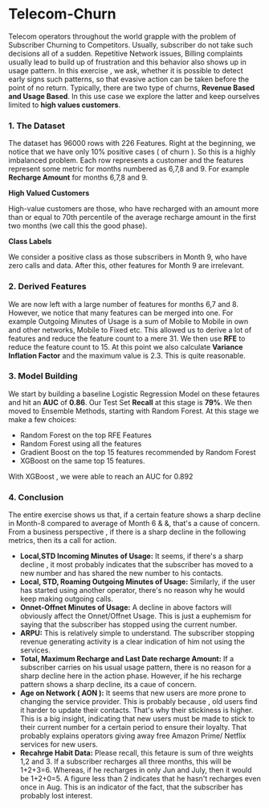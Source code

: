 # Telecom-Churn

Telecom operators throughout the world grapple with the problem of Subscriber Churning to Competitors. Usually, subscriber do not take such
decisions all of a sudden. Repetitive Network issues, Billing complaints usually lead to build up of frustration and this behavior also shows
up in usage pattern. In this exercise , we ask, whether it is possible to detect early signs such patterns, so that evasive action can be 
taken before the point of no return. Typically, there are two type of churns, __Revenue Based and Usage Based__. In this use case we explore
the latter and keep ourselves limited to __high values customers__.

### 1. The Dataset

The dataset has 96000 rows with 226 Features. Right at the beginning, we notice that we have only 10% positive cases ( of churn ). So this
is a highly imbalanced problem. 
Each row represents a customer and the features represent some metric for months numbered as 6,7,8 and 9. For example __Recharge Amount__ for months
6,7,8 and 9.

__High Valued Customers__

High-value customers are those, who have recharged with an amount more than or equal to 70th percentile of the average recharge amount
in the first two months (we call this the good phase).

__Class Labels__

We consider a positive class as those subscribers in Month 9, who have zero calls and data. After this, other features for Month 9 are 
irrelevant.

### 2. Derived Features

We are now left with a large number of features for months 6,7 and 8. However, we notice that many features can be merged into one.
For example Outgoing Minutes of Usage is a sum of Mobile to Mobile in own and other networks, Mobile to Fixed etc. This allowed us to derive a 
lot of features and reduce the feature count to a mere 31. We then use __RFE__ to reduce the feature count to 15. At this point we 
also calculate __Variance Inflation Factor__ and the maximum value is 2.3. This is quite reasonable.

### 3. Model Building

We start by building a baseline Logistic Regression Model on these fetaures and hit an __AUC__ of __0.86__. Our Test Set __Recall__ at this stage is __79%__.
We then moved to Ensemble Methods, starting with Random Forest. At this stage we make a few choices:

- Random Forest on the top RFE Features
- Random Forest using all the features
- Gradient Boost on the top 15 features recommended by Random Forest
- XGBoost on the same top 15 features.

With XGBoost , we were able to reach an AUC for 0.892

### 4. Conclusion

The entire exercise shows us that, if a certain feature shows a sharp decline in Month-8 compared to average of Month 6 & &, that's a
cause of concern. From a business perspective , if there is a sharp decline in the following metrics, then its a call for action.

- __Local,STD Incoming Minutes of Usage:__ It seems, if there's a sharp decline , it most probably indicates that the subscriber has moved to a new number and has shared the new number to his contacts.
- __Local, STD, Roaming Outgoing Minutes of Usage:__ Similarly, if the user has started using another operator, there's no reason why he would keep making outgoing calls.
- __Onnet-Offnet Minutes of Usage:__ A decline in above factors will obviously affect the Onnet/Offnet Usage. This is just a euphemism for saying that the subscriber has stopped using the current number.
- __ARPU:__ This is relatively simple to understand. The subscriber stopping revenue generating activity is a clear indication of him not using the services.
- __Total, Maximum Recharge and Last Date recharge Amount:__ If a subscriber carries on his usual usage pattern, there is no reason for a sharp decline here in the action phase. However, if he his recharge pattern shows a sharp decline, its a caue of concern.
- __Age on Network ( AON ):__ It seems that new users are more prone to changing the service provider. This is probably because , old users find it harder to update their contacts. That's why their stickiness is higher. This is a big insight, indicating that new users must be made to stick to their current number for a certain period to ensure their loyalty. That probably explains operators giving away free Amazon Prime/ Netflix services for new users.
- __Recahrge Habit Data:__ Please recall, this fetaure is sum of thre weights 1,2 and 3. If a subscriber recharges all three months, this will be 1+2+3=6. Whereas, if he recharges in only Jun and July, then it would be 1+2+0=5. A figure less than 2 indicates that he hasn't recharges even once in Aug. This is an indicator of the fact, that the subscriber has probably lost interest.
